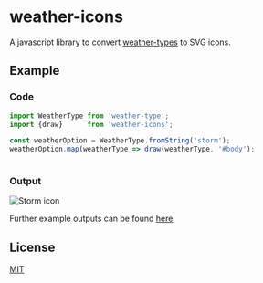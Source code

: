 weather-icons
=============

A javascript library to convert 
[weather-types](https://github.com/dp28/weather-type) to SVG icons.

Example
-------

### Code
```javascript
import WeatherType from 'weather-type';
import {draw}      from 'weather-icons';

const weatherOption = WeatherType.fromString('storm');
weatherOption.map(weatherType => draw(weatherType, '#body');
  
```

### Output

![Storm icon](https://dp28.github.io/weather-icons/icons/storm.svg)

Further example outputs can be found [here](https://dp28.github.io/weather-icons/).

License
-------

[MIT](./LICENSE)
